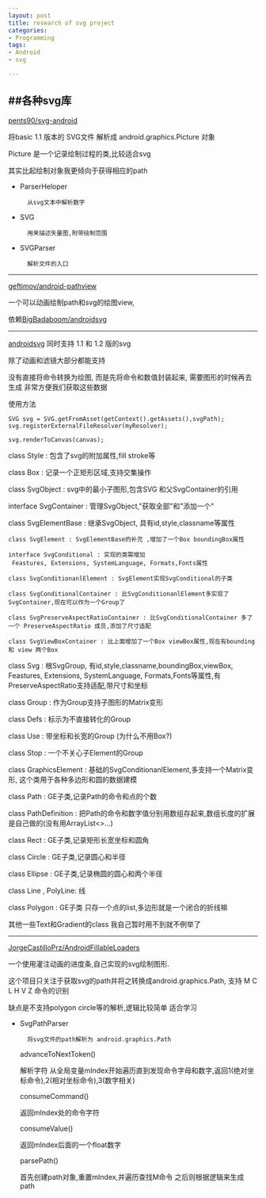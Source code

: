 ```yaml
---
layout: post
title: research of svg project
categories:
- Programming
tags:
- Android
- svg

---
```


##各种svg库
---

[pents90/svg-android](https://github.com/pents90/svg-android/tree/master/svgandroid)

将basic 1.1 版本的 SVG文件 解析成 android.graphics.Picture 对象

Picture 是一个记录绘制过程的类,比较适合svg

其实比起绘制对象我更倾向于获得相应的path

- ParserHeloper
	
		从svg文本中解析数字
- SVG
		
		用来描述矢量图,附带绘制范围

- SVGParser

		解析文件的入口
		
		
---
[geftimov/android-pathview](https://github.com/geftimov/android-pathview)

一个可以动画绘制path和svg的绘图view,

依赖[BigBadaboom/androidsvg](https://github.com/BigBadaboom/androidsvg)

---

[androidsvg](http://bigbadaboom.github.io/androidsvg/)
同时支持 1.1 和 1.2 版的svg

除了动画和滤镜大部分都能支持

没有直接将命令转换为绘图, 而是先将命令和数值封装起来, 需要图形的时候再去生成 非常方便我们获取这些数据

使用方法

```
SVG svg = SVG.getFromAsset(getContext().getAssets(),svgPath);
svg.registerExternalFileResolver(myResolver);

svg.renderToCanvas(canvas);
```
class Style : 包含了svg的附加属性,fill stroke等

class Box : 记录一个正矩形区域,支持交集操作

class SvgObject : svg中的最小子图形,包含SVG 和父SvgContainer的引用

interface SvgContainer : 管理SvgObject,"获取全部"和"添加一个"

class SvgElementBase : 继承SvgObject, 具有id,style,classname等属性

```
class SvgElement : SvgElementBase的补充 ,增加了一个Box boundingBox属性

interface SvgConditional : 实现的类需增加
 Feastures, Extensions, SystemLanguage, Formats,Fonts属性
 
class SvgConditionanlElement : SvgElement实现SvgConditional的子类  
 
class SvgConditionalContainer : 比SvgConditionanlElement多实现了SvgContainer,现在可以作为一个Group了

class SvgPreserveAspectRatioContainer : 比SvgConditionalContainer 多了一个 PreserveAspectRatio 成员,添加了尺寸适配

class SvgViewBoxContainer : 比上面增加了一个Box viewBox属性,现在有bounding 和 view 两个Box

```
class Svg : 根SvgGroup, 有id,style,classname,boundingBox,viewBox,
Feastures, Extensions, SystemLanguage, Formats,Fonts等属性,有PreserveAspectRatio支持适配,带尺寸和坐标



class Group : 作为Group支持子图形的Matrix变形

class Defs : 标示为不直接转化的Group

class Use : 带坐标和长宽的Group (为什么不用Box?)

class Stop : 一个不关心子Element的Group

class GraphicsElement : 基础的SvgConditionanlElement,多支持一个Matrix变形, 这个类用于各种多边形和圆的数据建模

class Path : GE子类,记录Path的命令和点的个数

class PathDefinition : 把Path的命令和数字值分别用数组存起来,数组长度的扩展是自己做的(没有用ArrayList<>...)

class Rect : GE子类,记录矩形长宽坐标和圆角

class Circle : GE子类,记录圆心和半径

class Ellipse : GE子类,记录椭圆的圆心和两个半径

class Line , PolyLine: 线

class Polygon : GE子类 只存一个点的list,多边形就是一个闭合的折线嘛

其他一些Text和Gradient的class 我自己暂时用不到就不例举了


---
[JorgeCastilloPrz/AndroidFillableLoaders](https://github.com/JorgeCastilloPrz/AndroidFillableLoaders)

一个使用灌注动画的进度条,自己实现的svg绘制图形.

这个项目只关注于获取svg的path并将之转换成android.graphics.Path, 支持 M C L H V Z 命令的识别

缺点是不支持polygon circle等的解析,逻辑比较简单 适合学习

- SvgPathParser

		将svg文件的path解析为 android.graphics.Path
	advanceToNextToken()

	解析字符 从全局变量mIndex开始遍历直到发现命令字母和数字,返回1(绝对坐标命令),2(相对坐标命令),3(数字相关)

	consumeCommand()

	返回mIndex处的命令字符
	
	consumeValue()
	
	返回mIndex后面的一个float数字
	
	parsePath()
	
	首先创建path对象,重置mIndex,并遍历查找M命令
	之后则根据逻辑来生成path
	
	
	